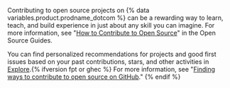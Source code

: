 Contributing to open source projects on {% data variables.product.prodname_dotcom %} can be a rewarding way to learn, teach, and build experience in just about any skill you can imagine. For more information, see "[How to Contribute to Open Source](https://opensource.guide/how-to-contribute/)" in the Open Source Guides.

You can find personalized recommendations for projects and good first issues based on your past contributions, stars, and other activities in [Explore](https://github.com/explore).{% ifversion fpt or ghec %} For more information, see "[Finding ways to contribute to open source on GitHub](/github/getting-started-with-github/finding-ways-to-contribute-to-open-source-on-github)."
{% endif %}
